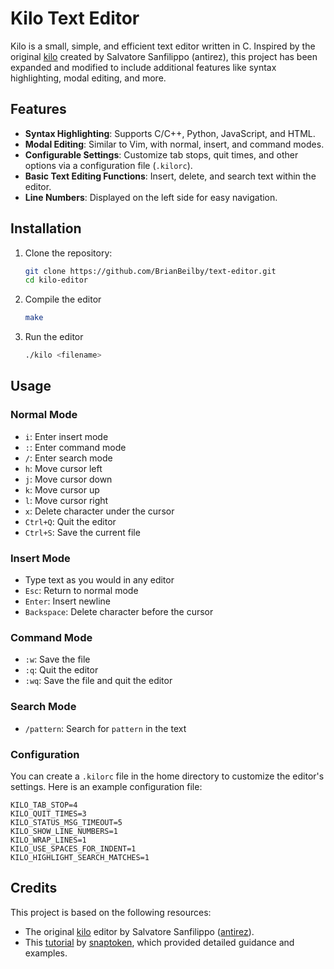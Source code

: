 # Kilo Text Editor

Kilo is a small, simple, and efficient text editor written in C. Inspired by the original [kilo](https://github.com/antirez/kilo) created by Salvatore Sanfilippo (antirez), this project has been expanded and modified to include additional features like syntax highlighting, modal editing, and more.

## Features

- **Syntax Highlighting**: Supports C/C++, Python, JavaScript, and HTML.
- **Modal Editing**: Similar to Vim, with normal, insert, and command modes.
- **Configurable Settings**: Customize tab stops, quit times, and other options via a configuration file (`.kilorc`).
- **Basic Text Editing Functions**: Insert, delete, and search text within the editor.
- **Line Numbers**: Displayed on the left side for easy navigation.

## Installation

1. Clone the repository:
   ```bash
   git clone https://github.com/BrianBeilby/text-editor.git
   cd kilo-editor
   ```
2. Compile the editor
   ```bash
   make
   ```
3. Run the editor
   ```bash
   ./kilo <filename>
   ```

## Usage
### Normal Mode
- `i`: Enter insert mode
- `:`: Enter command mode
- `/`: Enter search mode
- `h`: Move cursor left
- `j`: Move cursor down
- `k`: Move cursor up
- `l`: Move cursor right
- `x`: Delete character under the cursor
- `Ctrl+Q`: Quit the editor
- `Ctrl+S`: Save the current file

### Insert Mode
- Type text as you would in any editor
- `Esc`: Return to normal mode
- `Enter`: Insert newline
- `Backspace`: Delete character before the cursor

### Command Mode
- `:w`: Save the file
- `:q`: Quit the editor
- `:wq`: Save the file and quit the editor

### Search Mode
- `/pattern`: Search for `pattern` in the text

### Configuration

You can create a `.kilorc` file in the home directory to customize the editor's settings. Here is an example configuration file:

```plaintext
KILO_TAB_STOP=4
KILO_QUIT_TIMES=3
KILO_STATUS_MSG_TIMEOUT=5
KILO_SHOW_LINE_NUMBERS=1
KILO_WRAP_LINES=1
KILO_USE_SPACES_FOR_INDENT=1
KILO_HIGHLIGHT_SEARCH_MATCHES=1
```

## Credits

This project is based on the following resources:
- The original [kilo](https://github.com/antirez/kilo) editor by Salvatore Sanfilippo ([antirez](https://github.com/antirez)).
- This [tutorial](https://viewsourcecode.org/snaptoken/kilo/index.html) by [snaptoken](https://github.com/snaptoken), which provided detailed guidance and examples.
